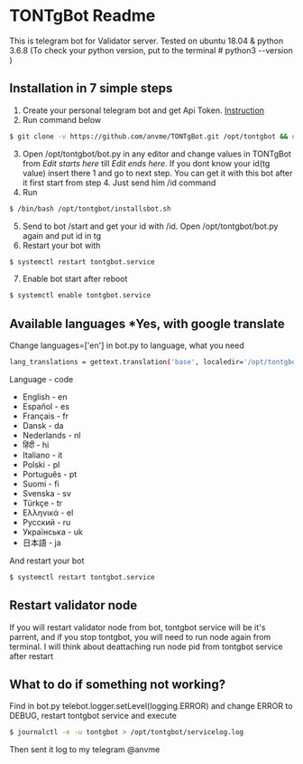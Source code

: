 # TONTgBot Readme
This is telegram bot for Validator server. 
Tested on ubuntu 18.04 & python 3.6.8 (To check your python version, put to the terminal # python3 --version )
## Installation in 7 simple steps

 1. Create your personal telegram bot and get Api Token. [Instruction](https://docs.microsoft.com/en-us/azure/bot-service/bot-service-channel-connect-telegram?view=azure-bot-service-4.0)
 2. Run command below
```sh
$ git clone -v https://github.com/anvme/TONTgBot.git /opt/tontgbot && cd /opt/tontgbot && chmod +x installsbot.sh
```
 3. Open /opt/tontgbot/bot.py in any editor and change values in TONTgBot from *Edit starts here* till *Edit ends here*. If you dont know your id(tg value) insert there 1 and go to next step. You can get it with this bot after it first start from step 4. Just send him /id command
 4. Run 
 ```sh
$ /bin/bash /opt/tontgbot/installsbot.sh
```
 5. Send to bot /start and get your id with /id. Open /opt/tontgbot/bot.py again and put id in tg
 6. Restart your bot with
  ```sh
$ systemctl restart tontgbot.service 
```
 7. Enable bot start after reboot
  ```sh
$ systemctl enable tontgbot.service 
```
## Available languages *Yes, with google translate
Change languages=['en'] in bot.py to language, what you need
  ```sh
lang_translations = gettext.translation('base', localedir='/opt/tontgbot/locales', languages=['en'])
```

Language - code
* English - en
* Español - es
* Français - fr
* Dansk - da
* Nederlands - nl
* हिंदी - hi
* Italiano - it
* Polski - pl
* Português - pt
* Suomi - fi
* Svenska - sv
* Türkçe - tr
* Ελληνικά - el
* Русский - ru
* Українська - uk
* 日本語 - ja

And restart your bot
  ```sh
$ systemctl restart tontgbot.service 
```

## Restart validator node
If you will restart validator node from bot, tontgbot service will be it's parrent, and if you stop tontgbot, you will need to run node again from terminal. I will think about deattaching run node pid from tontgbot service after restart

## What to do if something not working?
Find in bot.py telebot.logger.setLevel(logging.ERROR) and change ERROR to DEBUG, restart tontgbot service and execute
  ```sh
$ journalctl -e -u tontgbot > /opt/tontgbot/servicelog.log
```
Then sent it log to my telegram @anvme
